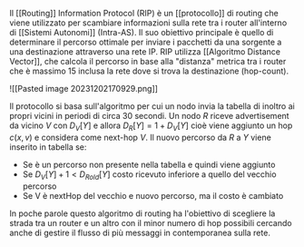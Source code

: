 Il [[Routing]] Information Protocol (RIP) è un [[protocollo]] di routing che viene utilizzato per scambiare informazioni sulla rete tra i router all'interno di [[Sistemi Autonomi]] (Intra-AS). Il suo obiettivo principale è quello di determinare il percorso ottimale per inviare i pacchetti da una sorgente a una destinazione attraverso una rete IP.
RIP utilizza [[Algoritmo Distance Vector]], che calcola il percorso in base alla "distanza" metrica tra i router che è massimo 15 inclusa la rete dove si trova la destinazione (hop-count).

![[Pasted image 20231202170929.png]]

Il protocollo si basa sull'algoritmo per cui un nodo invia la tabella di inoltro ai propri vicini in periodi di circa 30 secondi.
Un nodo $R$ riceve advertisement da vicino $V$ con $D_V[Y]$ e allora $D_R[Y]=1+D_V[Y]$ cioè viene aggiunto un hop $c(x,v)$ e considera come next-hop $V$.
Il nuovo percorso da $R$ a $Y$ viene inserito in tabella se:
- Se è un percorso non presente nella tabella e quindi viene aggiunto
- Se $D_V[Y]+1<D_{Rold}[Y]$ costo ricevuto inferiore a quello del vecchio percorso
- Se V è nextHop del vecchio e nuovo percorso, ma il costo è cambiato

In poche parole questo algoritmo di routing ha l'obiettivo di scegliere la strada tra un router e un altro con il minor numero di hop possibili cercando anche di gestire il flusso di più messaggi in contemporanea sulla rete.
